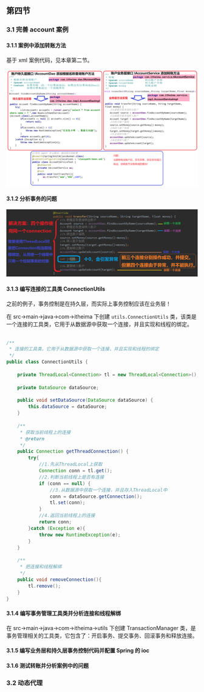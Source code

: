 ## 第四节 

### 3.1 完善 account 案例

#### 3.1.1 案例中添加转账方法

基于 xml 案例代码，见本章第二节。

<img src="./img2/08-transfer.png" >


#### 3.1.2 分析事务的问题

<img src="./img2/09-transactionc-ontrol.png" >

#### 3.1.3 编写连接的工具类 ConnectionUtils

之前的例子，事务控制是在持久层，而实际上事务控制应该在业务层！

在 src->main->java->com->itheima 下创建 `utils.ConnectionUtils` 类，该类是一个连接的工具类，它用于从数据源中获取一个连接，并且实现和线程的绑定。

```java

/**
 * 连接的工具类，它用于从数据源中获取一个连接，并且实现和线程的绑定
 */
public class ConnectionUtils {

    private ThreadLocal<Connection> tl = new ThreadLocal<Connection>();

    private DataSource dataSource;

    public void setDataSource(DataSource dataSource) {
        this.dataSource = dataSource;
    }

    /**
     * 获取当前线程上的连接
     * @return
     */
    public Connection getThreadConnection() {
        try{
            //1.先从ThreadLocal上获取
            Connection conn = tl.get();
            //2.判断当前线程上是否有连接
            if (conn == null) {
                //3.从数据源中获取一个连接，并且存入ThreadLocal中
                conn = dataSource.getConnection();
                tl.set(conn);
            }
            //4.返回当前线程上的连接
            return conn;
        }catch (Exception e){
            throw new RuntimeException(e);
        }
    }

    /**
     * 把连接和线程解绑
     */
    public void removeConnection(){
        tl.remove();
    }
}
```  

#### 3.1.4 编写事务管理工具类并分析连接和线程解绑

在 src->main->java->com->itheima->utils 下创建 TransactionManager 类，是事务管理相关的工具类，它包含了：开启事务、提交事务、回滚事务和释放连接。


 
#### 3.1.5 编写业务层和持久层事务控制代码并配置 Spring 的 ioc 

   
#### 3.1.6 测试转账并分析案例中的问题    



### 3.2 动态代理



